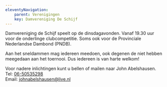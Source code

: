 ```yaml
---
eleventyNavigation:
    parent: Verenigingen
    key: Damvereniging De Schijf
---
```


Damvereniging de Schijf speelt op de dinsdagavonden. Vanaf 19.30 uur voor de onderlinge clubcompetitie. Soms ook voor de Provinciale Nederlandse Dambond (PNDB).

Aan het sneldammen mag iedereen meedoen, ook degenen de niet hebben meegedaan aan het toernooi. Dus iedereen is van harte welkom!

Voor nadere inlichtingen kunt u bellen of mailen naar John Abelshausen.  
Tel: [06-50535298](tel:0650535298)  
Email: [johnabelshausen@live.nl](mailto:johnabelshausen@live.nl)


